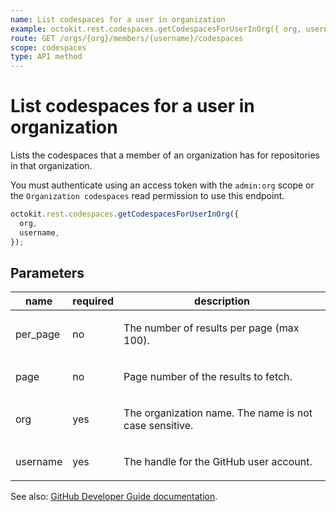 ```yaml
---
name: List codespaces for a user in organization
example: octokit.rest.codespaces.getCodespacesForUserInOrg({ org, username })
route: GET /orgs/{org}/members/{username}/codespaces
scope: codespaces
type: API method
---
```


# List codespaces for a user in organization

Lists the codespaces that a member of an organization has for repositories in that organization.

You must authenticate using an access token with the `admin:org` scope or the `Organization codespaces` read permission to use this endpoint.

```js
octokit.rest.codespaces.getCodespacesForUserInOrg({
  org,
  username,
});
```

## Parameters

<table>
  <thead>
    <tr>
      <th>name</th>
      <th>required</th>
      <th>description</th>
    </tr>
  </thead>
  <tbody>
    <tr><td>per_page</td><td>no</td><td>

The number of results per page (max 100).

</td></tr>
<tr><td>page</td><td>no</td><td>

Page number of the results to fetch.

</td></tr>
<tr><td>org</td><td>yes</td><td>

The organization name. The name is not case sensitive.

</td></tr>
<tr><td>username</td><td>yes</td><td>

The handle for the GitHub user account.

</td></tr>
  </tbody>
</table>

See also: [GitHub Developer Guide documentation](https://docs.github.com/rest/codespaces/organizations#list-codespaces-for-a-user-in-organization).
